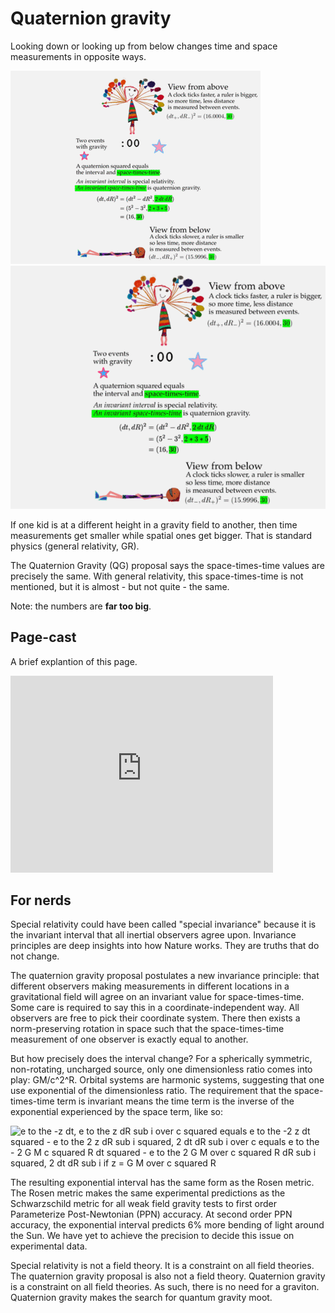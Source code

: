 # Quaternion gravity

Looking down or looking up from below changes time and space measurements in opposite ways.

<a id="single_1" href="../../images/QG_900.gif"
title="Four ways to see two events">
  <img class='visible-xs' src="../../images/QG_400.gif" alt="" />
  <img class='hidden-xs' src="../../images/QG_600.gif" alt="" /></a> 

If one kid is at a different height in a gravity field to another, then
time measurements get smaller while spatial ones get bigger. That is standard 
physics (general relativity, GR).

The Quaternion Gravity (QG) proposal says the space-times-time values are 
precisely the same. With general relativity, this space-times-time is not 
mentioned, but it is almost - but not quite - the same.

Note: the numbers are **far too big**.

## Page-cast

A brief explantion of this page.

<iframe width="420" height="315" src="https://www.youtube.com/embed/9Z13zO-IsQ8" frameborder="0" allowfullscreen></iframe>

## For nerds

Special relativity could have been called "special invariance" because it is
the invariant interval that all inertial observers agree upon. Invariance
principles are deep insights into how Nature works. They are truths that do
not change.

The quaternion gravity proposal postulates a new invariance principle: that
different observers making measurements in different locations in a
gravitational field will agree on an invariant value for space-times-time.
Some care is required to say this in a coordinate-independent way. All
observers are free to pick their coordinate system. There then exists a
norm-preserving rotation in space such that the space-times-time measurement of
one observer is exactly equal to another.

But how precisely does the interval change? For a spherically symmetric,
non-rotating, uncharged source, only one dimensionless ratio comes into play:
GM/c^2^R. Orbital systems are harmonic systems, suggesting that one use
exponential of the dimensionless ratio. The requirement that the
space-times-time term is invariant means the time term is the inverse of the
exponential experienced by the space term, like so:

![e to the -z dt, e to the z dR sub i over c squared equals e to the -2 z dt
squared - e to the 2 z dR sub i squared, 2 dt dR sub i over c equals e to the -
2 G M c squared R dt squared - e to the 2 G M over c squared R dR sub i
squared, 2 dt dR sub i if z = G M over c squared R](../images/exp_GMc2R.png)

The resulting exponential interval has the same form as the Rosen metric. The Rosen
metric makes the same experimental predictions as the Schwarzschild metric for
all weak field gravity tests to first order Parameterize Post-Newtonian (PPN)
accuracy. At second order PPN accuracy, the exponential interval predicts 6%
more bending of light around the Sun. We have yet to achieve the precision to 
decide this issue on experimental data.

Special relativity is not a field theory. It is a constraint on all
field theories. The quaternion gravity proposal is also not a field theory.
Quaternion gravity is a constraint on all field theories. As such,
there is no need for a graviton. Quaternion gravity makes the search for
quantum gravity moot.
